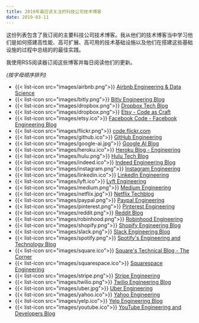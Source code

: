 ```yaml
---
title: 2019年最应该关注的科技公司技术博客
date: 2019-03-11
---
```


这份列表包含了我订阅的主要科技公司技术博客。我从他们的技术博客当中学习他们是如何搭建高性能、高可扩展、高可用的技术基础设施以及他们在搭建这些基础设施的过程中总结的的最佳实践。

我使用RSS阅读器订阅这些博客并每日阅读他们的更新。

_(按字母顺序排列)_

- {{< list-icon src="images/airbnb.png">}} [Airbnb Engineering & Data Science](https://medium.com/airbnb-engineering)
- {{< list-icon src="images/bitly.png">}} [Bitly Engineering Blog](https://word.bitly.com/)
- {{< list-icon src="images/dropbox.png">}} [Dropbox Tech Blog](https://dropboxtechblog.wordpress.com/)
- {{< list-icon src="images/dropbox.png">}} [Etsy - Code as Craft](https://codeascraft.com/)
- {{< list-icon src="images/etsy.ico">}} [Facebook Code - Facebook Engineering Blog](https://code.fb.com/)
- {{< list-icon src="images/flickr.png">}} [code.flickr.com](http://code.flickr.net/)
- {{< list-icon src="images/github.ico">}} [GitHub Engineering](https://githubengineering.com/)
- {{< list-icon src="images/google-ai.jpg">}} [Google AI Blog](https://ai.googleblog.com/)
- {{< list-icon src="images/heroku.ico">}} [Heroku Blog - Engineering](https://blog.heroku.com/engineering)
- {{< list-icon src="images/hulu.png">}} [Hulu Tech Blog](https://medium.com/hulu-tech-blog)
- {{< list-icon src="images/indeed.ico">}} [Indeed Engineering Blog](https://engineering.indeedblog.com/blog/)
- {{< list-icon src="images/instagram.png">}} [Instagram Engineering](https://medium.com/@InstagramEng)
- {{< list-icon src="images/linkedin.ico">}} [LinkedIn Engineering](https://engineering.linkedin.com/)
- {{< list-icon src="images/lyft.ico">}} [Lyft Engineering](https://eng.lyft.com/)
- {{< list-icon src="images/medium.png">}} [Medium Engineering](https://medium.engineering/)
- {{< list-icon src="images/netflix.jpg">}} [Netflix Techblog](https://medium.com/netflix-techblog)
- {{< list-icon src="images/paypal.png">}} [Paypal Engineering](https://www.paypal-engineering.com/)
- {{< list-icon src="images/pinterest.png">}} [Pinterest Engineering](https://medium.com/@Pinterest_Engineering)
- {{< list-icon src="images/reddit.png">}} [Reddit Blog](https://redditblog.com/)
- {{< list-icon src="images/robinhood.png">}} [Robinhood Engineering](https://robinhood.engineering/)
- {{< list-icon src="images/shopify.png">}} [Shopify Engineering Blog](https://shopifyengineering.myshopify.com/blogs/engineering)
- {{< list-icon src="images/slack.png">}} [Slack Engineering Blog](https://slack.engineering/)
- {{< list-icon src="images/spotify.png">}} [Spotify's Engineering and Technology Blog](https://labs.spotify.com/)
- {{< list-icon src="images/square.ico">}} [Square's Technical Blog - The Corner](https://medium.com/square-corner-blog)
- {{< list-icon src="images/squarespace.ico">}} [Squarespace Engineering](https://engineering.squarespace.com/)
- {{< list-icon src="images/stripe.png">}} [Stripe Engineering](https://stripe.com/blog/engineering)
- {{< list-icon src="images/twilio.png">}} [Twilio Engineering Blog](https://www.twilio.com/engineering/)
- {{< list-icon src="images/uber.jpg">}} [Uber Engineering](https://eng.uber.com/)
- {{< list-icon src="images/yahoo.ico">}} [Yahoo Engineering](https://yahooeng.tumblr.com/)
- {{< list-icon src="images/yelp.ico">}} [Yelp Engineering Blog](https://engineeringblog.yelp.com/)
- {{< list-icon src="images/youtube.ico">}} [YouTube Engineering and Developers Blog](https://youtube-eng.googleblog.com/)